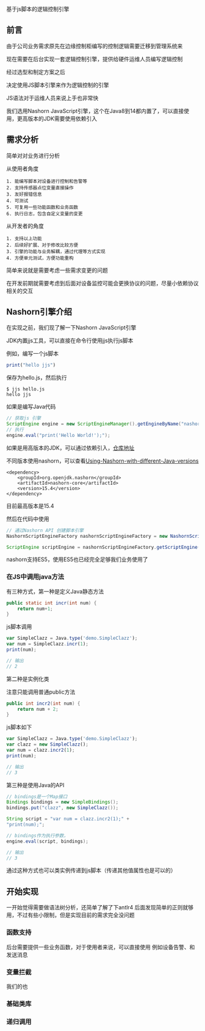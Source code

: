 基于js脚本的逻辑控制引擎

## 前言

由于公司业务需求原先在边缘控制柜编写的控制逻辑需要迁移到管理系统来

现在需要在后台实现一套逻辑控制引擎，提供给硬件运维人员编写逻辑控制

经过选型和制定方案之后

决定使用JS脚本引擎来作为逻辑控制的引擎

JS语法对于运维人员来说上手也非常快

我们选用Nashorn JavaScript引擎，这个在Java8到14都内置了，可以直接使用，更高版本的JDK需要使用依赖引入

## 需求分析

简单对对业务进行分析

从使用者角度

```
1. 能编写脚本对设备进行控制和告警等
2. 支持传感器点位变量直接操作
3. 友好报错信息
4. 可测试
5. 可复用一些功能函数和业务函数
6. 执行日志，包含自定义变量的变更
```

从开发者的角度

``` 
1. 支持以上功能
2. 后续好扩展、对于修改比较方便
3. 引擎的功能与业务解耦，通过代理等方式实现
4. 方便单元测试，方便功能重构
```

简单来说就是需要考虑一些需求变更的问题

在开发前期就需要考虑到后面对设备监控可能会更换协议的问题，尽量小依赖协议相关的交互

## Nashorn引擎介绍

在实现之前，我们现了解一下Nashorn JavaScript引擎

JDK内置jjs工具，可以直接在命令行使用jjs执行js脚本

例如，编写一个js脚本

```js
print("hello jjs")
```

保存为hello.js，然后执行

```
$ jjs hello.js
hello jjs
```

如果是编写Java代码

```java
// 获取js 引擎
ScriptEngine engine = new ScriptEngineManager().getEngineByName("nashorn");
// 执行
engine.eval("print('Hello World!');");
```

如果是用高版本的JDK，可以通过依赖引入，[仓库地址](https://central.sonatype.com/artifact/org.openjdk.nashorn/nashorn-core)

不同版本使用nashorn，可以查看[Using-Nashorn-with-different-Java-versions ](https://github.com/szegedi/nashorn/wiki/Using-Nashorn-with-different-Java-versions)

```
<dependency>
    <groupId>org.openjdk.nashorn</groupId>
    <artifactId>nashorn-core</artifactId>
    <version>15.4</version>
</dependency>
```

目前最高版本是15.4

然后在代码中使用

```java
// 通过Nashorn API 创建脚本引擎
NashornScriptEngineFactory nashornScriptEngineFactory = new NashornScriptEngineFactory();

ScriptEngine scriptEngine = nashornScriptEngineFactory.getScriptEngine();
```

nashorn支持ES5，使用ES5也已经完全足够我们业务使用了

### 在JS中调用java方法

有三种方式，第一种是定义Java静态方法

```java
public static int incr(int num) {
	return num+1;
}
```

js脚本调用

```js
var SimpleClazz = Java.type('demo.SimpleClazz');
var num = SimpleClazz.incr(1);
print(num);

// 输出
// 2
```

第二种是实例化类

注意只能调用普通public方法

```java
public int incr2(int num) {
	return num + 2;
}
```

js脚本如下

```js
var SimpleClazz = Java.type('demo.SimpleClazz');
var clazz = new SimpleClazz();
var num = clazz.incr2(1);
print(num);

// 输出
// 3
```

第三种是使用Java的API 

```java
// bindings是一个Map接口
Bindings bindings = new SimpleBindings();
bindings.put("clazz", new SimpleClazz());

String script = "var num = clazz.incr2(1);" +
"print(num);";

// bindings作为执行参数，
engine.eval(script, bindings);

// 输出
// 3
```

通过这种方式也可以类实例传递到js脚本（传递其他值属性也是可以的）

## 开始实现

一开始觉得需要做语法树分析，还简单了解了下antlr4
后面发现简单的正则就够用，不过有些小限制，但是实现目前的需求完全没问题

### 函数支持
后台需要提供一些业务函数，对于使用者来说，可以直接使用
例如设备告警、和发送消息


### 变量拦截
我们的也

### 基础类库

### 递归调用